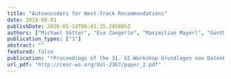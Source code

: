 ```yaml
---
title: "Autoencoders for Next-Track Recommendations"
date: 2019-06-01
publishDate: 2020-01-14T06:41:35.245805Z
authors: ["Michael Vötter", "Eva Zangerle", "Maximilian Mayerl", "Günther Specht"]
publication_types: ["1"]
abstract: ""
featured: false
publication: "*Proceedings of the 31. GI-Workshop Grundlagen von Datenbanken*"
url_pdf: "http://ceur-ws.org/Vol-2367/paper_2.pdf"
---
```


